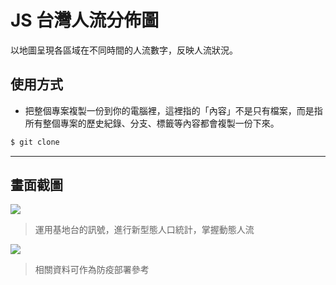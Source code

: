 # JS 台灣人流分佈圖

以地圖呈現各區域在不同時間的人流數字，反映人流狀況。

## 使用方式
- 把整個專案複製一份到你的電腦裡，這裡指的「內容」不是只有檔案，而是指所有整個專案的歷史紀錄、分支、標籤等內容都會複製一份下來。
```sh
$ git clone
```

----

## 畫面截圖
![](https://i.imgur.com/RuXsoQn.png)
> 運用基地台的訊號，進行新型態人口統計，掌握動態人流

![](https://i.imgur.com/Hwe6OnZ.png)
> 相關資料可作為防疫部署參考